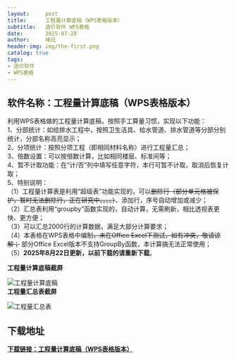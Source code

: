```yaml
---
layout:     post
title:      工程量计算底稿（WPS表格版本）
subtitle:   造价软件 WPS表格
date:       2025-07-28
author:     峰兄
header-img: img/the-first.png
catalog: true
tags:
- 造价软件
- WPS表格
---
```

## 软件名称：工程量计算底稿（WPS表格版本）
  利用WPS表格做的工程量计算底稿，按照手工算量习惯，实现以下功能：  
  1、分部统计：如给排水工程中，按照卫生洁具、给水管道、排水管道等分部分别统计，分部名称高亮显示；  
  2、分项统计：按照分项工程（即相同材料名称）进行工程量汇总；  
  3、倍数设置：可以按倍数计算，比如相同楼层、标准间等；  
  4、暂不计取功能：在“计/否”列中填写任意字符，本行可暂不计取，取消后恢复计取；  
  5、特别说明：  
     （1）工程量计算表是利用“超级表”功能实现的，可以~~删除行（部分单元格被保护，暂时无法删除行，正在研究中。。。。）~~、添加行，序号自动增加或减少；  
     （2）汇总表利用“groupby”函数实现的，自动计算，无需刷新，相比透视表更快、更方便；  
     （3）可以汇总2000行的计算数据，满足大部分计算要求；  
     （4）本表格在WPS表格中编制~~，未在Office Excel下测试，如有冲突，敬请谅解；~~  部分Office Excel版本不支持GroupBy函数，本计算搞无法正常使用；  
     （5）**2025年8月22日更新，以前下载的请重新下载**。

**工程量计算底稿截屏**

![工程量计算底稿](https://pic1.imgdb.cn/item/68a81cb858cb8da5c842915d.jpg)  
**工程量汇总表截屏**


![工程量汇总表](https://pic1.imgdb.cn/item/68a81cb858cb8da5c842915c.jpg)


## 下载地址 

  
[**下载链接：工程量计算底稿（WPS表格版本）**](https://92zj.cn/img/工程量计算底稿.xlsx)




